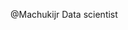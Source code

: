 @Machukijr
Data scientist 
<!---
Machukijr/Machukijr is a ✨ special ✨ repository because its `README.md` (this file) appears on your GitHub profile.
You can click the Preview link to take a look at your changes.
--->
